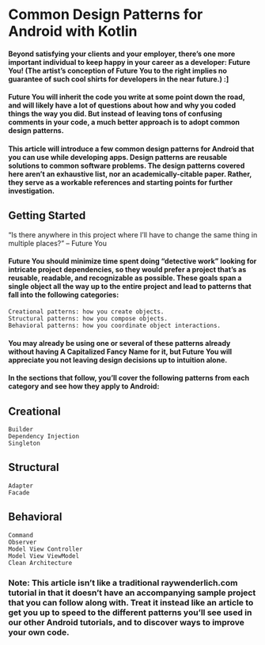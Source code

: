 # Common Design Patterns for Android with Kotlin
#### Beyond satisfying your clients and your employer, there’s one more important individual to keep happy in your career as a developer: Future You! (The artist’s conception of Future You to the right implies no guarantee of such cool shirts for developers in the near future.) :]

#### Future You will inherit the code you write at some point down the road, and will likely have a lot of questions about how and why you coded things the way you did. But instead of leaving tons of confusing comments in your code, a much better approach is to adopt common design patterns.

#### This article will introduce a few common design patterns for Android that you can use while developing apps. Design patterns are reusable solutions to common software problems. The design patterns covered here aren’t an exhaustive list, nor an academically-citable paper. Rather, they serve as a workable references and starting points for further investigation.

## Getting Started
“Is there anywhere in this project where I’ll have to change the same thing in multiple places?” – Future You

#### Future You should minimize time spent doing “detective work” looking for intricate project dependencies, so they would prefer  a project that’s as reusable, readable, and recognizable as possible. These goals span a single object all the way up to the entire project and lead to patterns that fall into the following categories:

    Creational patterns: how you create objects.
    Structural patterns: how you compose objects.
    Behavioral patterns: how you coordinate object interactions.

#### You may already be using one or several of these patterns already without having A Capitalized Fancy Name for it, but Future You will appreciate you not leaving design decisions up to intuition alone.

#### In the sections that follow, you’ll cover the following patterns from each category and see how they apply to Android:

## Creational

    Builder
    Dependency Injection
    Singleton

## Structural

    Adapter
    Facade

## Behavioral

    Command
    Observer
    Model View Controller
    Model View ViewModel
    Clean Architecture

### Note: This article isn’t like a traditional raywenderlich.com tutorial in that it doesn’t have an accompanying sample project that you can follow along with. Treat it instead like an article to get you up to speed to the different patterns you’ll see used in our other Android tutorials, and to discover ways to improve your own code.

